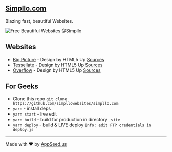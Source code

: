 ## [Simpllo.com](https://simpllo.com)
Blazing fast, beautiful Websites. 

![Free Beautiful Websites @Simpllo](https://static.simpllo.com/simpllo-free-beautiful-websites.jpg)

## Websites 
- [Big Picture](https://free-website-big-picture.simpllo.com/) - Design by HTML5 Up [Sources](https://github.com/simpllowebsites/big-picture) 
- [Tessellate](https://free-website-tessellate.simpllo.com/) - Design by HTML5 Up [Sources](https://github.com/simpllowebsites/tessellate) 
- [Overflow](https://free-website-overflow.simpllo.com/) - Design by HTML5 Up [Sources](https://github.com/simpllowebsites/overflow) 

## For Geeks
- Clone this repo `git clone https://github.com/simpllowebsites/simpllo.com`
- `yarn` - install deps
- `yarn start` - live edit
- `yarn build` - build for production in directory `_site`
- `yarn deploy` - build & LIVE deploy `Info: edit FTP credentials in deploy.js `

---
Made with ♥ by [AppSeed.us](https://appseed.us?ref=github-simpllo)
